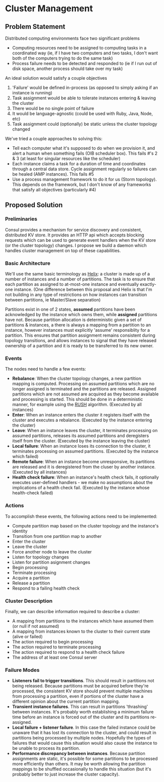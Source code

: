# Cluster Management

## Problem Statement

Distributed computing environments face two significant problems

* Computing resources need to be assigned to computing tasks in a coordinated way (ie, if I have two computers and two tasks, I don't want both of the computers trying to do the same task)
* Process failure needs to be detected and responded to (ie if I run out of disk space, another process should take over my task)

An ideal solution would satisfy a couple objectives

1. 'Failure' would be defined in-process (as opposed to simply asking if an instance is running)
2. Task assignment would be able to tolerate instances entering & leaving the cluster
3. There would be no single point of failure
4. It would be language-agnostic (could be used with Ruby, Java, Node, etc)
5. Task assignment could (optionally) be static unless the cluster topology changed

We've tried a couple approaches to solving this:

* Tell each computer what it's supposed to do when we provision it, and alert a human when something fails (OIB scheduler box).  This fails #'s 2 & 3 (at least for singular resources like the scheduler)
* Each instance claims a task for a duration of time and coordinates through a central data store.  Cycle assignment regularly so failures can be healed (AMP instances).  This fails #5
* Use a process management framework to do it for us (Storm topology).  This depends on the framework, but I don't know of any frameworks that satisfy all objectives (particularly #4)


## Proposed Solution

### Preliminaries

Consul provides a mechanism for service discovery and consistent, distributed KV store.  It provides an HTTP api which accepts blocking requests which can be used to generate event handlers when the KV store (or the cluster topology) changes.  I propose we build a daemon which handles cluster management on top of these capabilities.

### Basic Architecture

We'll use the same basic terminology as [Helix](http://helix.apache.org/Concepts.html): a cluster is made up of a number of instances and a number of partitions.  The task is to ensure that each partition as assigned to at-most-one instance and eventually exactly-one instance.  (One difference between this proposal and Helix is that I'm not building in any type of restrictions on how instances can transition between partitions, ie Master/Slave separation)

Partitions exist in one of 2 states, __assumed__ partitions have been acknowledged by the instance which owns them, while __assigned__ partitions have not.  Because partition allocation is deterministic given a set of partitions & instances, a there is always a mapping from a partition to an instance, however instances must explicitly 'assume' responsiblity for a partition.  This ensures that partition assignment remains consistent during topology transitions, and allows instances to signal that they have released ownership of a partition and it is ready to be transferred to its new owner.


### Events

The nodes need to handle a few events:
* __Rebalance__: When the cluster topology changes, a new partition mapping is computed.  Processing on assumed partitions which are no longer assigned is terminated and the partitions are released.  Assigned partitions which are not assumed are acquired as they become available and processing is started.  This should be done in a deterministic manner, for example using the [RUSH](http://www.ssrc.ucsc.edu/media/papers/honicky-ipdps04.pdf) algorithm. (Executed by all instances)
* __Enter__: When an instance enters the cluster it registers itself with the cluster and executes a rebalance. (Executed by the instance entering the cluster)
* __Leave__: When an instance leaves the cluster, it terminates processing on assumed partitions, releases its assumed partitions and deregisters itself from the cluster. (Executed by the instance leaving the cluster)
* __Local failure__: When an instance loses its connection to the cluster, it terminates processing on assumed partitions. (Executed by the instance which failed)
* __Remote failure__: When an instance become unresponsive, its partitions are released and it is deregistered from the cluser by another instance. (Executed by all instances)
* __Health check failure__: When an instance's health check fails, it optionally executes user-defined handlers - we make no assumptions about the implications of a health check fail. (Executed by the instance whose health-check failed)


### Actions

To accomplish these events, the following actions need to be implemented:

* Compute partition map based on the cluster topology and the instance's identity
* Transition from one partition map to another
* Enter the cluster
* Leave the cluster
* Force another node to leave the cluster
* Listen for topology changes
* Listen for partition asignment changes
* Begin processing
* Terminate processing
* Acquire a partition
* Release a partition
* Respond to a failing health check


### Cluster Description

Finally, we can describe information required to describe a cluster:

* A mapping from partitions to the instances which have assumed them (or null if not assumed)
* A mapping from instances known to the cluster to their current state (alive or failed)
* The action required to begin processing
* The action required to terminate processing
* The action required to respond to a health check failure
* The address of at least one Consul server


### Failure Modes

* __Listeners fail to trigger transitions__.  This should result in partitions not being released.  Because partitions must be acquired before they're processed, the consistent KV store should prevent multiple machines from processing a partition, even if portions of the cluster have a different opinion about the current partition mapping.
* __Transient instance failures__.  This can result in partitions 'thrashing' between instances.  It's probably worth establishing a minimum failure time before an instance is forced out of the cluster and its partitions re-assigned.
* __Local failure + listener failure__.  In this case the failed instance could be unaware that it has lost its connection to the cluster, and could result in partitions being processed by multiple nodes.  Hopefully the types of failures that would cause this situation would also cause the instance to be unable to process its partition.
* __Performance discrepancy between instances__.  Because partition assignments are static, it's possible for some partitions to be processed more efficiently than others.  It may be worth allowing the partition mappings to be shuffled occasionally to handle this situation (but it's probably better to just increase the cluster capacity).
